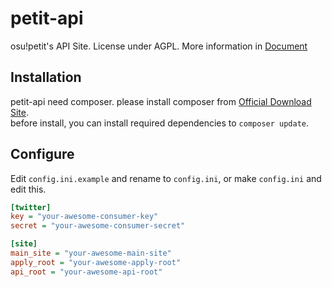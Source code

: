 # petit-api
osu!petit's API Site. 
License under AGPL. More information in [Document](LICENSE)

## Installation
petit-api need composer. please install composer from [Official Download Site](https://getcomposer.org/download/).  
before install, you can install required dependencies to `composer update`.

## Configure
Edit `config.ini.example` and rename to `config.ini`, or make `config.ini` and edit this.
```ini
[twitter]
key = "your-awesome-consumer-key"
secret = "your-awesome-consumer-secret"

[site]
main_site = "your-awesome-main-site"
apply_root = "your-awesome-apply-root"
api_root = "your-awesome-api-root"
```